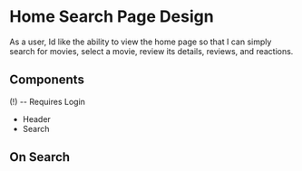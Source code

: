 # Home Search Page Design

As a user, 
Id like the ability to view the home page 
so that I can simply search for movies, select a movie, review its details, reviews, and reactions. 


## Components

(!) -- Requires Login

- Header
- Search

## On Search

